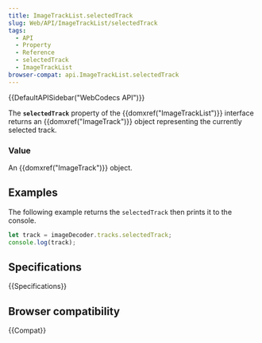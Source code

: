 ```yaml
---
title: ImageTrackList.selectedTrack
slug: Web/API/ImageTrackList/selectedTrack
tags:
  - API
  - Property
  - Reference
  - selectedTrack
  - ImageTrackList
browser-compat: api.ImageTrackList.selectedTrack
---
```

{{DefaultAPISidebar("WebCodecs API")}}

The **`selectedTrack`**  property of the {{domxref("ImageTrackList")}} interface returns an {{domxref("ImageTrack")}} object representing the currently selected track.

### Value

An {{domxref("ImageTrack")}} object.

## Examples

The following example returns the `selectedTrack` then prints it to the console.

```js
let track = imageDecoder.tracks.selectedTrack;
console.log(track);
```

## Specifications

{{Specifications}}

## Browser compatibility

{{Compat}}


